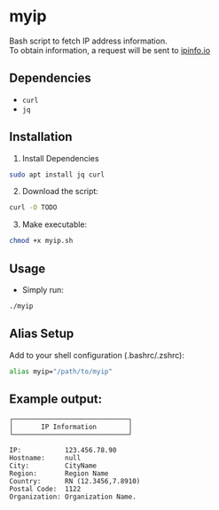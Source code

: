 # myip
Bash script to fetch IP address information.  
To obtain information, a request will be sent to [ipinfo.io](https://ipinfo.io/)

## Dependencies
- `curl`
- `jq`

## Installation
1. Install Dependencies
```bash
sudo apt install jq curl
```

2. Download the script:
```bash
curl -O TODO
```

3. Make executable:
```bash
chmod +x myip.sh
```

## Usage
- Simply run:
```bash
./myip
```

## Alias Setup
Add to your shell configuration (.bashrc/.zshrc):
```bash
alias myip="/path/to/myip"
```

## Example output:
```
┌─────────────────────────────┐
│       IP Information        │
└─────────────────────────────┘

IP:           123.456.78.90
Hostname:     null
City:         CityName
Region:       Region Name
Country:      RN (12.3456,7.8910)
Postal Code:  1122
Organization: Organization Name.
```